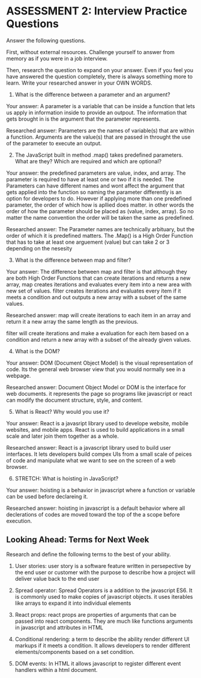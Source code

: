 # ASSESSMENT 2: Interview Practice Questions

Answer the following questions.

First, without external resources. Challenge yourself to answer from memory as if you were in a job interview.

Then, research the question to expand on your answer. Even if you feel you have answered the question completely, there is always something more to learn. Write your researched answer in your OWN WORDS.

1. What is the difference between a parameter and an argument?

Your answer: A parameter is a variable that can be inside a function that lets us apply in information inside to provide an outpout. The information that gets brought in is the argument that the parameter represents.

Researched answer: Parameters are the names of variable(s) that are within a functiion. Arguments are the value(s) that are passed in throught the use of the parameter to execute an output.

2. The JavaScript built in method .map() takes predefined parameters. What are they? Which are required and which are optional?

Your answer: the predefined parameters are value, index, and array. The parameter is required to have at least one or two if it is needed. The Parameters can have different names and wont affect the argument that gets applied into the function so naming the parameter differently is an option for developers to do. However if applying more than one predefined parameter, the order of which how is apllied does matter. in other words the order of how the parameter should be placed as (value, index, array). So no matter the name convention the order will be taken the same as predefined.

Researched answer: The Parameter names are technically arbituary, but the order of which it is predefined matters. The .Map() is a High Order Function that has to take at least one arguement (value) but can take 2 or 3 depending on the nesesity 

3. What is the difference between map and filter?

Your answer: The difference between map and filter is that although they are both High Order Functions that can create iterations and returns a new array, map creates iterations and evaluates every item into a new area with new set of values. filter creates iterations and evaluates every item if it meets a condition and out outputs a new array with a subset of the same values.

Researched answer: map will create iterations to each item in an array and return it a new array the same length as the previous.

filter will create iterations and make a evaluation for each item based on a condition and return a new array with a subset of the already given values.

4. What is the DOM?

Your answer: DOM (Document Object Model) is the visual representation of code. Its the general web browser view that you would normally see in a webpage.

Researched answer: Document Object Model or DOM is the interface for web documents. it represents the page so programs like javascript or react can modify the document structure, style, and content. 

5. What is React? Why would you use it?

Your answer: React is a javasript library used to develope website, mobile websites, and mobile apps. React is used to build applications in a small scale and later join them together as a whole.

Researched answer: React is a javascript library used to build user interfaces. It lets developers build compex UIs from  a small scale of peices of code and manipulate what we want to see on the screen of a web browser.

6. STRETCH: What is hoisting in JavaScript?


Your answer: hoisting is a behavior in javascript where a function or variable can be used before declareing it.

Researched answer: hoisting in javascript is a default behavior where all declerations of codes are moved toward the top of the a scope before execution.

## Looking Ahead: Terms for Next Week

Research and define the following terms to the best of your ability.

1. User stories: user story is a software feature written in persepective by the end user or customer with the purpose to describe how a project will deliver value back to the end user

2. Spread operator: Spread Operators is a addition to the javascript ES6. It is commonly used to make copies of javascript objects. it uses iterables like arrays to expand it into individual elements

3. React props: react props are properties of arguments that can be passed into react components. They are much like functions arguments in javascript and attributes in HTML

4. Conditional rendering:  a term to describe the ability render different UI markups if it meets a condition.  It allows developers to render different elements/components based on a set condition.  

5. DOM events: In HTML it allows javascript to register different event handlers within a html document.